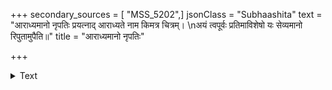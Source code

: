 +++
secondary_sources = [ "MSS_5202",]
jsonClass = "Subhaashita"
text = "आराध्यमानो नृपतिः प्रयत्नाद् आराध्यते नाम किमत्र चित्रम्।  \nअयं त्वपूर्वः प्रतिमाविशेषो यः सेव्यमानो रिपुतामुपैति॥"
title = "आराध्यमानो नृपतिः"

+++

<details><summary>Text</summary>

आराध्यमानो नृपतिः प्रयत्नाद् आराध्यते नाम किमत्र चित्रम्।  
अयं त्वपूर्वः प्रतिमाविशेषो यः सेव्यमानो रिपुतामुपैति॥
</details>
